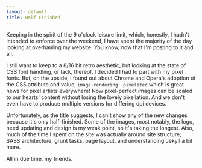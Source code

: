 ```yaml
---
layout: default
title: Half Finished
---
```


Keeping in the spirit of the 9 o'clock leisure limit, which, honestly, I hadn't intended to enforce over the weekend, I have spent the majority of the day looking at overhauling my website. You know, now that I'm posting to it and all.

I still want to keep to a 8/16 bit retro aesthetic, but looking at the state of CSS font handling, or lack, thereof, I decided I had to part with my pixel fonts. But, on the upside, I found out about Chrome and Opera's adoption of the CSS attribute and value, `image-rendering: pixelated` which is great news for pixel artists everywhere! Now pixel-perfect images can be scaled to our hearts' content without losing the lovely pixellation. And we don't even have to produce multiple versions for differing dpi devices.

Unfortunately, as the title suggests, I can't show any of the new changes because it's only half-finished. Some of the images, most notably, the logo, need updating and design is my weak point, so it's taking the longest. Also, much of the time I spent on the site was actually around site structure; SASS architecture, grunt tasks, page layout, and understanding Jekyll a bit more.

All in due time, my friends.